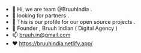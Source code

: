 - 👋 Hi, we are team @BruuhIndia .
- 👀 looking for partners .
- 🌱 This is our profile for our open source projects .
- 💞️ Founder , Bruuh Indian ( Digital Agency ) 
- 📫 bruuh.in@gmail.com 
- ❤️ https://bruuhindia.netlify.app/
